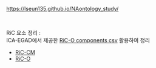 
<p>
<a href="https://lseun135.github.io/NAontology_study/">https://lseun135.github.io/NAontology_study/</a>
</p>
<br>
<p>
RiC 요소 정리 :<br>ICA-EGAD에서 제공한 <a href="https://github.com/ICA-EGAD/RiC-O/tree/master/ontology/current-version/CSV_lists_of_components">RiC-O components csv</a> 활용하여 정리
<ul>
  <li><a href="https://www.notion.so/1784183a63dc807fbd58ecfdafd1225d?v=1784183a63dc8044ba19000c0911e211&source=copy_link">RiC-CM</a></li>
  <li><a href="https://www.notion.so/1874183a63dc803a9f85e81012cf32cc?v=1874183a63dc80ceb73c000c1c3457ca&source=copy_link">RiC-O</a></li>
</ul>
</p>

